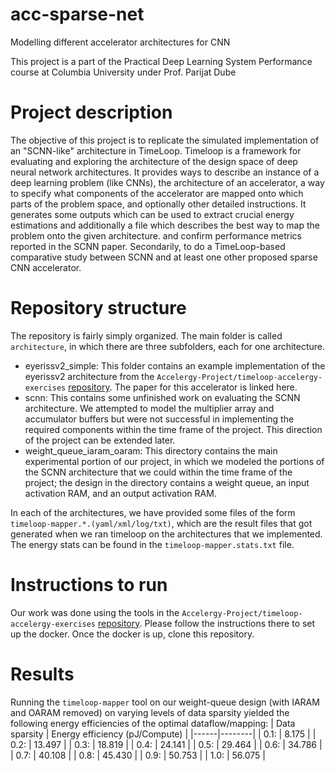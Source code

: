 # acc-sparse-net
Modelling different accelerator architectures for CNN

This project is a part of the Practical Deep Learning System Performance course at Columbia University under Prof. Parijat Dube

# Project description
The objective of this project is to replicate the simulated implementation of an "SCNN-like" architecture in TimeLoop. Timeloop is a framework for evaluating and exploring the architecture of the design space of deep neural network architectures. It provides ways to describe an instance of a deep learning problem (like CNNs), the architecture of an accelerator, a way to specify what components of the accelerator are mapped onto which parts of the problem space, and optionally other detailed instructions. It generates some outputs which can be used to extract crucial energy estimations and additionally a file which describes the best way to map the problem onto the given architecture.  and confirm performance metrics reported in the SCNN paper. Secondarily, to do a TimeLoop-based comparative study between SCNN and at least one other proposed sparse CNN accelerator. 

# Repository structure
The repository is fairly simply organized. The main folder is called `architecture`, in which there are three subfolders, each for one architecture. 
* eyerissv2_simple: This folder contains an example implementation of the eyerissv2 architecture from the `Accelergy-Project/timeloop-accelergy-exercises` [repository](https://github.com/Accelergy-Project/timeloop-accelergy-exercises). The paper for this accelerator is linked here.
* scnn: This contains some unfinished work on evaluating the SCNN architecture. We attempted to model the multiplier array and accumulator buffers but were not successful in implementing the required components within the time frame of the project. This direction of the project can be extended later. 
* weight_queue_iaram_oaram: This directory contains the main experimental portion of our project, in which we modeled the portions of the SCNN architecture that we could within the time frame of the project; the design in the directory contains a weight queue, an input activation RAM, and an output activation RAM. 

In each of the architectures, we have provided some files of the form `timeloop-mapper.*.(yaml/xml/log/txt)`, which are the result files that got generated when we ran timeloop on the architectures that we implemented. The energy stats can be found in the `timeloop-mapper.stats.txt` file.

# Instructions to run
Our work was done using the tools in the `Accelergy-Project/timeloop-accelergy-exercises` [repository](https://github.com/Accelergy-Project/timeloop-accelergy-exercises). Please follow the instructions there to set up the docker. Once the docker is up, clone this repository. 

# Results
Running the `timeloop-mapper` tool on our weight-queue design (with IARAM and OARAM removed) on varying levels of data sparsity yielded the following energy efficiencies of the optimal dataflow/mapping:
| Data sparsity | Energy efficiency (pJ/Compute) |
|------|--------|
| 0.1: | 8.175  |
| 0.2: | 13.497 |
| 0.3: | 18.819 |
| 0.4: | 24.141 |
| 0.5: | 29.464 |
| 0.6: | 34.786 |
| 0.7: | 40.108 |
| 0.8: | 45.430 |
| 0.9: | 50.753 |
| 1.0: | 56.075 |